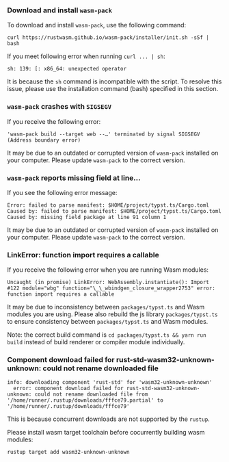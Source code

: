 ### Download and install `wasm-pack`

To download and install `wasm-pack`, use the following command:

```shell
curl https://rustwasm.github.io/wasm-pack/installer/init.sh -sSf | bash
```

If you meet following error when running `curl ... | sh`:

```
sh: 139: [: x86_64: unexpected operator
```

It is because the `sh` command is incompatible with the script. To resolve this issue, please use the installation command (bash) specified in this section.

### `wasm-pack` crashes with `SIGSEGV`

If you receive the following error:

```
'wasm-pack build --target web --…' terminated by signal SIGSEGV (Address boundary error)
```

It may be due to an outdated or corrupted version of `wasm-pack` installed on your computer. Please update `wasm-pack` to the correct version.

### `wasm-pack` reports missing field at line...

If you see the following error message:

```
Error: failed to parse manifest: $HOME/project/typst.ts/Cargo.toml
Caused by: failed to parse manifest: $HOME/project/typst.ts/Cargo.toml
Caused by: missing field package at line 91 column 1
```

It may be due to an outdated or corrupted version of `wasm-pack` installed on your computer. Please update `wasm-pack` to the correct version.

### LinkError: function import requires a callable

If you receive the following error when you are running Wasm modules:

```
Uncaught (in promise) LinkError: WebAssembly.instantiate(): Import #122 module="wbg" function="\_\_wbindgen_closure_wrapper2753" error: function import requires a callable
```

It may be due to inconsistency between `packages/typst.ts` and Wasm modules you are using. Please also rebuild the js library `packages/typst.ts` to ensure consistency between `packages/typst.ts` and Wasm modules.

Note: the correct build command is `cd packages/typst.ts && yarn run build` instead of build renderer or compiler module individually.

### Component download failed for rust-std-wasm32-unknown-unknown: could not rename downloaded file

```
info: downloading component 'rust-std' for 'wasm32-unknown-unknown'
  error: component download failed for rust-std-wasm32-unknown-unknown: could not rename downloaded file from '/home/runner/.rustup/downloads/fffce79.partial' to '/home/runner/.rustup/downloads/fffce79'
```

This is because concurrent downloads are not supported by the `rustup`.

Please install wasm target toolchain before cocurrently building wasm modules:

```shell
rustup target add wasm32-unknown-unknown
```

